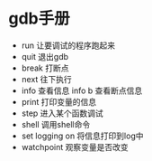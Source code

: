 # gdb手册
- run 让要调试的程序跑起来
- quit 退出gdb
- break 打断点
- next 往下执行
- info 查看信息 info b 查看断点信息
- print 打印变量的信息
- step 进入某个函数调试
- shell 调用shell命令
- set logging on 将信息打印到log中
- watchpoint 观察变量是否改变
